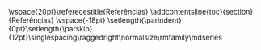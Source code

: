 \vspace{20pt}\referecestitle{Referências}
\addcontentsline{toc}{section}{Referências}
\vspace{-18pt}
\setlength{\parindent}{0pt}\setlength{\parskip}{12pt}\singlespacing\raggedright\normalsize\rmfamily\mdseries
